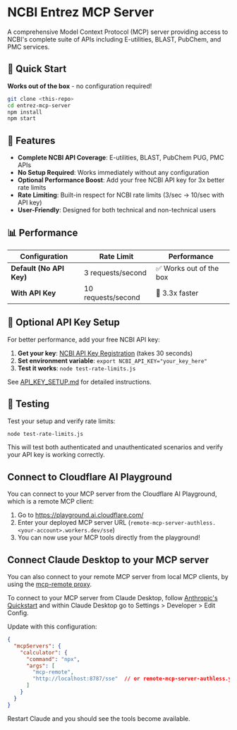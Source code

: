 # NCBI Entrez MCP Server

A comprehensive Model Context Protocol (MCP) server providing access to NCBI's complete suite of APIs including E-utilities, BLAST, PubChem, and PMC services.

## 🚀 Quick Start

**Works out of the box** - no configuration required!

```bash
git clone <this-repo>
cd entrez-mcp-server
npm install
npm start
```

## 🎯 Features

- **Complete NCBI API Coverage**: E-utilities, BLAST, PubChem PUG, PMC APIs
- **No Setup Required**: Works immediately without any configuration
- **Optional Performance Boost**: Add your free NCBI API key for 3x better rate limits
- **Rate Limiting**: Built-in respect for NCBI rate limits (3/sec → 10/sec with API key)
- **User-Friendly**: Designed for both technical and non-technical users

## 📊 Performance

| Configuration | Rate Limit | Performance |
|---------------|------------|-------------|
| **Default (No API Key)** | 3 requests/second | ✅ Works out of the box |
| **With API Key** | 10 requests/second | 🚀 3.3x faster |

## 🔑 Optional API Key Setup

For better performance, add your free NCBI API key:

1. **Get your key**: [NCBI API Key Registration](https://ncbiinsights.ncbi.nlm.nih.gov/2017/11/02/new-api-keys-for-the-e-utilities/) (takes 30 seconds)
2. **Set environment variable**: `export NCBI_API_KEY="your_key_here"`
3. **Test it works**: `node test-rate-limits.js`

See [API_KEY_SETUP.md](API_KEY_SETUP.md) for detailed instructions.

## 🧪 Testing

Test your setup and verify rate limits:
```bash
node test-rate-limits.js
```

This will test both authenticated and unauthenticated scenarios and verify your API key is working correctly.

## Connect to Cloudflare AI Playground

You can connect to your MCP server from the Cloudflare AI Playground, which is a remote MCP client:

1. Go to https://playground.ai.cloudflare.com/
2. Enter your deployed MCP server URL (`remote-mcp-server-authless.<your-account>.workers.dev/sse`)
3. You can now use your MCP tools directly from the playground!

## Connect Claude Desktop to your MCP server

You can also connect to your remote MCP server from local MCP clients, by using the [mcp-remote proxy](https://www.npmjs.com/package/mcp-remote). 

To connect to your MCP server from Claude Desktop, follow [Anthropic's Quickstart](https://modelcontextprotocol.io/quickstart/user) and within Claude Desktop go to Settings > Developer > Edit Config.

Update with this configuration:

```json
{
  "mcpServers": {
    "calculator": {
      "command": "npx",
      "args": [
        "mcp-remote",
        "http://localhost:8787/sse"  // or remote-mcp-server-authless.your-account.workers.dev/sse
      ]
    }
  }
}
```

Restart Claude and you should see the tools become available. 

